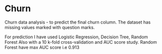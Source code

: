 # Churn
Churn data analysis - to predict the final churn column. 
The dataset has missing values marked with question marks.

For prediction I have used Logistic Regression, Decision Tree, Random Forest
Also with a 10 k-fold cross-validation and AUC score study.
Random Forest have max AUC score i.e 0.913
